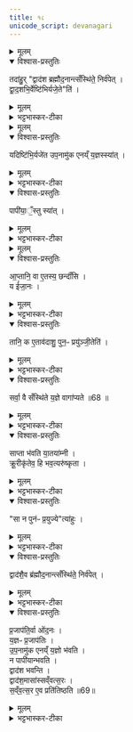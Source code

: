 ```yaml
---
title: १८
unicode_script: devanagari
---
```


<details><summary>मूलम्</summary>

तदा॑हुः ।   
द्वाद॑श ब्रह्मौद॒नान्त्सँस्थि॑ते॒ निर्व॑पेत् ।   
द्वा॒द॒शभि॒र्वेष्टि॑भिर्यजे॒तेति॑ ।   
</details>

<details open><summary>विश्वास-प्रस्तुतिः</summary>

तदा॑हु॒र् "द्वाद॑श ब्रह्मौद॒नान्त्सँस्थि॑ते॒ निर्व॑पेत् ।   
द्वा॒द॒शभि॒र्वेष्टि॑भिर्यजे॒ते"ति॑ ।   
</details>

<details><summary>मूलम्</summary>

तदा॑हु॒र् "द्वाद॑श ब्रह्मौद॒नान्त्सँस्थि॑ते॒ निर्व॑पेत् ।   
द्वा॒द॒शभि॒र्वेष्टि॑भिर्यजे॒ते"ति॑ ।   
</details>

<details><summary>भट्टभास्कर-टीका</summary>

1तदाहुः याज्ञिका विकल्पं - संस्थिते समाप्तेऽश्वमेधे गृहं गत्वा द्वादश ब्रह्मौदनान्निर्वपेत्, इष्टिभिर्वा द्वादशभिर्यजेत सर्वेऽप्याग्नेयाष्टाकपाला इत्याहुः । एतद्दूषयति - यदितादि ॥ इष्टिपक्षो दूष्यते ।   
</details>


<details><summary>मूलम्</summary>

यदिष्टि॑भि॒र्यजे॑त ।   
उ॒प॒नामु॑क एनय्ँ य॒ज्ञस्स्या॑त् ।   
</details>

<details open><summary>विश्वास-प्रस्तुतिः</summary>

यदिष्टि॑भि॒र्यजे॑त उप॒नामु॑क एनय्ँ य॒ज्ञस्स्या॑त् ।   
</details>

<details><summary>मूलम्</summary>

यदिष्टि॑भि॒र्यजे॑त उप॒नामु॑क एनय्ँ य॒ज्ञस्स्या॑त् ।   
</details>

<details><summary>भट्टभास्कर-टीका</summary>

यदिष्टिभिर्यजेत एनं यज्ञ उपनामुकस्स्यात् अस्मिन् सदा उपनमनशीलस्स्यात्, यज्ञः फलतीति भावः । यज्ञफलं एनं न जहात्येव । 
</details>

<details open><summary>विश्वास-प्रस्तुतिः</summary>

पापी॑या॒ँ॒स्तु स्या॑त् ।   
</details>

<details><summary>मूलम्</summary>

पापी॑या॒ँ॒स्तु स्या॑त् ।   
</details>

<details><summary>भट्टभास्कर-टीका</summary>

किं तर्हीति - पापीयांस्तु स्यात् पापतरो भवति । कस्यचिदप्यकरणे पापः इष्टिकरणे पापतरः ब्रह्मौदनकरणे अपाप इति भावः ॥
</details>


<details><summary>मूलम्</summary>

आ॒प्तानि॒ वा ए॒तस्य॒ छन्दाँ॑सि॒ य ई॑जा॒नः ।   
</details>

<details open><summary>विश्वास-प्रस्तुतिः</summary>

आ॒प्तानि॒ वा ए॒तस्य॒ छन्दाँ॑सि ।   
य ई॑जा॒नः ।   
</details>

<details><summary>मूलम्</summary>

आ॒प्तानि॒ वा ए॒तस्य॒ छन्दाँ॑सि ।   
य ई॑जा॒नः ।   
</details>

<details><summary>भट्टभास्कर-टीका</summary>

2अथ पापीयस्त्वमेव प्रतिपादयति - आप्तानीत्यादि ॥ य ईजानः समाप्तयागस्तस्य सर्वाणि छन्दांस्यपि हि आप्तानि उपयुक्तानि भवन्ति ।   
</details>

<details open><summary>विश्वास-प्रस्तुतिः</summary>

तानि॒ क ए॒ताव॑दाशु॒ पुन॒ᳶ प्रयु॑ञ्जी॒तेति॑ ।   
</details>

<details><summary>मूलम्</summary>

तानि॒ क ए॒ताव॑दाशु॒ पुन॒ᳶ प्रयु॑ञ्जी॒तेति॑ ।   
</details>

<details><summary>भट्टभास्कर-टीका</summary>

तानि तादृशानि एतावदाशु एतावत्प्रमाणं शैघ्र्यं यत्र तादृशमतिक्षिप्रं कः पुनः प्रयुञ्जीत प्रयोक्तुमर्हति अयुक्तमेतदिति यावन् । इतिशब्दो हेतौ ।   
</details>

<details open><summary>विश्वास-प्रस्तुतिः</summary>

सर्वा॒ वै सँस्थि॑ते य॒ज्ञे वागा॑प्यते ॥68 ॥  
</details>

<details><summary>मूलम्</summary>

सर्वा॒ वै सँस्थि॑ते य॒ज्ञे वागा॑प्यते ॥68 ॥  
</details>

<details><summary>भट्टभास्कर-टीका</summary>

किंच - संस्थिते यज्ञे सर्वा वागाप्यते कृतप्रयोजना उपयुक्ता वर्तते ।   
</details>

<details open><summary>विश्वास-प्रस्तुतिः</summary>

साप्ता भ॑वति या॒तया॑म्नी ।  
क्रू॒रीकृ॑तेव॒ हि भव॒त्यरु॑ष्कृता ।  
</details>

<details><summary>मूलम्</summary>

साप्ता भ॑वति या॒तया॑म्नी ।  
क्रू॒रीकृ॑तेव॒ हि भव॒त्यरु॑ष्कृता ।  
</details>

<details><summary>भट्टभास्कर-टीका</summary>

सा च तथाभूता यातयाम्नी आत्तसारा भवति । तस्मात् सा अरुष्कृता पिष्टपेषणस्थानीयेन पुनः प्रयोगपीडनेन बाधिता क्रूरीकृतेव हि भवति हिंसकस्वभावतां नीतेव भवति ।   
</details>

<details open><summary>विश्वास-प्रस्तुतिः</summary>

"सा न पुन॑ᳶ प्र॒युज्ये"त्या॑हुः ।   
</details>

<details><summary>मूलम्</summary>

"सा न पुन॑ᳶ प्र॒युज्ये"त्या॑हुः ।   
</details>

<details><summary>भट्टभास्कर-टीका</summary>

तस्मात् सा न पुनः प्रयुज्या तदानीमेव न पुनः प्रयोक्तव्येत्याहुर्वेदार्थविदः । छान्दसः क्यप् ।   
</details>

<details open><summary>विश्वास-प्रस्तुतिः</summary>

द्वाद॑शै॒व ब्र॑ह्मौद॒नान्त्सँस्थि॑ते॒ निर्व॑पेत् ।   
</details>

<details><summary>मूलम्</summary>

द्वाद॑शै॒व ब्र॑ह्मौद॒नान्त्सँस्थि॑ते॒ निर्व॑पेत् ।   
</details>

<details><summary>भट्टभास्कर-टीका</summary>

तस्मात् ब्रह्मौदनानेव द्वादश निर्वपेत् ॥
</details>

<details open><summary>विश्वास-प्रस्तुतिः</summary>

प्र॒जाप॑ति॒र्वा ओ॑द॒नः ।   
य॒ज्ञᳶ प्र॒जाप॑तिः ।   
उ॒प॒नामु॑क एनय्ँ य॒ज्ञो भ॑वति ।   
न पापी॑यान्भवति ।   
द्वाद॑श भवन्ति ।   
द्वाद॑श॒मासा॑स्सव्ँवत्स॒रः ।   
स॒व्ँव॒त्स॒र ए॒व प्रति॑तिष्ठति ॥69॥  
</details>

<details><summary>मूलम्</summary>

प्र॒जाप॑ति॒र्वा ओ॑द॒नः ।   
य॒ज्ञᳶ प्र॒जाप॑तिः ।   
उ॒प॒नामु॑क एनय्ँ य॒ज्ञो भ॑वति ।   
न पापी॑यान्भवति ।   
द्वाद॑श भवन्ति ।   
द्वाद॑श॒मासा॑स्सव्ँवत्स॒रः ।   
स॒व्ँव॒त्स॒र ए॒व प्रति॑तिष्ठति ॥69॥  
</details>

<details><summary>भट्टभास्कर-टीका</summary>

3ननु अस्मिन्नपि पक्षे उक्तदोषप्रसङ्ग इत्याह - प्रजापतिर्वा इति ॥ सर्वोत्पत्तिहेतुत्वात् स्वयं प्रजापतिरेवौदनः, प्रजापतिर्नाम यज्ञ एव, प्रजापतिश्च सर्वार्थकृदिति न कश्चिद्दोषः । द्वादशत्वयोगात् संवत्सरे प्रतिष्ठितो भवति ॥


इति तृतीये नवमे अष्टादशोऽनुवाकः ॥  

</details>


